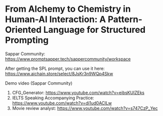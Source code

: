 # From Alchemy to Chemistry in Human-AI Interaction: A Pattern-Oriented Language for Structured Prompting

Sappar Community: https://www.promptsapper.tech/sappercommunity/workspace

After getting the SPL prompt, you can use it here: https://www.aichain.store/select/8JsKr3n9WQp4Skw

Demo video (Sappar Community)
1. CFG_Generator: https://www.youtube.com/watch?v=eibsKUIZEks
2. IELTS Speaking Accompanying Practice: https://www.youtube.com/watch?v=di1ud0AClLw
3. Movie review analyst: https://www.youtube.com/watch?v=s747CzP_Yec
